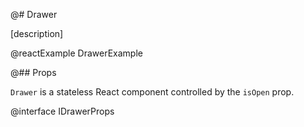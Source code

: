 @# Drawer

[description]

@reactExample DrawerExample

@## Props

`Drawer` is a stateless React component controlled by the `isOpen` prop.

@interface IDrawerProps
